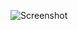 ![Screenshot](https://raw.githubusercontent.com/Cryakl/Ultimate-RAT-Collection/refs/heads/main/BluePalmRat/BluePalm-RAT%20v1.33/Screenshot.png)
